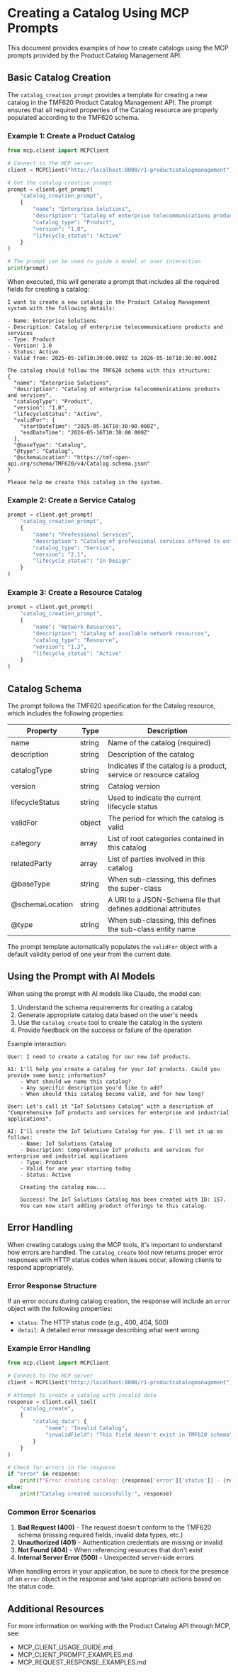 # Creating a Catalog Using MCP Prompts

This document provides examples of how to create catalogs using the MCP prompts provided by the Product Catalog Management API.

## Basic Catalog Creation

The `catalog_creation_prompt` provides a template for creating a new catalog in the TMF620 Product Catalog Management API. The prompt ensures that all required properties of the Catalog resource are properly populated according to the TMF620 schema.

### Example 1: Create a Product Catalog

```python
from mcp.client import MCPClient

# Connect to the MCP server
client = MCPClient("http://localhost:8000/r1-productcatalogmanagement")

# Get the catalog creation prompt
prompt = client.get_prompt(
    "catalog_creation_prompt", 
    {
        "name": "Enterprise Solutions",
        "description": "Catalog of enterprise telecommunications products and services",
        "catalog_type": "Product",
        "version": "1.0",
        "lifecycle_status": "Active"
    }
)

# The prompt can be used to guide a model or user interaction
print(prompt)
```

When executed, this will generate a prompt that includes all the required fields for creating a catalog:

```
I want to create a new catalog in the Product Catalog Management system with the following details:

- Name: Enterprise Solutions
- Description: Catalog of enterprise telecommunications products and services 
- Type: Product
- Version: 1.0
- Status: Active
- Valid from: 2025-05-16T10:30:00.000Z to 2026-05-16T10:30:00.000Z

The catalog should follow the TMF620 schema with this structure:
{
  "name": "Enterprise Solutions",
  "description": "Catalog of enterprise telecommunications products and services",
  "catalogType": "Product",
  "version": "1.0",
  "lifecycleStatus": "Active",
  "validFor": {
    "startDateTime": "2025-05-16T10:30:00.000Z",
    "endDateTime": "2026-05-16T10:30:00.000Z"
  },
  "@baseType": "Catalog",
  "@type": "Catalog",
  "@schemaLocation": "https://tmf-open-api.org/schema/TMF620/v4/Catalog.schema.json"
}

Please help me create this catalog in the system.
```

### Example 2: Create a Service Catalog

```python
prompt = client.get_prompt(
    "catalog_creation_prompt", 
    {
        "name": "Professional Services",
        "description": "Catalog of professional services offered to enterprise customers",
        "catalog_type": "Service",
        "version": "2.1",
        "lifecycle_status": "In Design"
    }
)
```

### Example 3: Create a Resource Catalog

```python
prompt = client.get_prompt(
    "catalog_creation_prompt", 
    {
        "name": "Network Resources",
        "description": "Catalog of available network resources",
        "catalog_type": "Resource",
        "version": "1.3",
        "lifecycle_status": "Active"
    }
)
```

## Catalog Schema

The prompt follows the TMF620 specification for the Catalog resource, which includes the following properties:

| Property | Type | Description |
|----------|------|-------------|
| name | string | Name of the catalog (required) |
| description | string | Description of the catalog |
| catalogType | string | Indicates if the catalog is a product, service or resource catalog |
| version | string | Catalog version |
| lifecycleStatus | string | Used to indicate the current lifecycle status |
| validFor | object | The period for which the catalog is valid |
| category | array | List of root categories contained in this catalog |
| relatedParty | array | List of parties involved in this catalog |
| @baseType | string | When sub-classing, this defines the super-class |
| @schemaLocation | string | A URI to a JSON-Schema file that defines additional attributes |
| @type | string | When sub-classing, this defines the sub-class entity name |

The prompt template automatically populates the `validFor` object with a default validity period of one year from the current date.

## Using the Prompt with AI Models

When using the prompt with AI models like Claude, the model can:

1. Understand the schema requirements for creating a catalog
2. Generate appropriate catalog data based on the user's needs
3. Use the `catalog_create` tool to create the catalog in the system
4. Provide feedback on the success or failure of the operation

Example interaction:

```
User: I need to create a catalog for our new IoT products.

AI: I'll help you create a catalog for your IoT products. Could you provide some basic information?
    - What should we name this catalog?
    - Any specific description you'd like to add?
    - When should this catalog become valid, and for how long?

User: Let's call it "IoT Solutions Catalog" with a description of "Comprehensive IoT products and services for enterprise and industrial applications".

AI: I'll create the IoT Solutions Catalog for you. I'll set it up as follows:
    - Name: IoT Solutions Catalog
    - Description: Comprehensive IoT products and services for enterprise and industrial applications
    - Type: Product
    - Valid for one year starting today
    - Status: Active

    Creating the catalog now...
    
    Success! The IoT Solutions Catalog has been created with ID: 157.
    You can now start adding product offerings to this catalog.
```

## Error Handling

When creating catalogs using the MCP tools, it's important to understand how errors are handled. The `catalog_create` tool now returns proper error responses with HTTP status codes when issues occur, allowing clients to respond appropriately.

### Error Response Structure

If an error occurs during catalog creation, the response will include an `error` object with the following properties:

- `status`: The HTTP status code (e.g., 400, 404, 500)
- `detail`: A detailed error message describing what went wrong

### Example Error Handling

```python
from mcp.client import MCPClient

# Connect to the MCP server
client = MCPClient("http://localhost:8000/r1-productcatalogmanagement")

# Attempt to create a catalog with invalid data
response = client.call_tool(
    "catalog_create", 
    {
        "catalog_data": {
            "name": "Invalid Catalog",
            "invalidField": "This field doesn't exist in TMF620 schema"
        }
    }
)

# Check for errors in the response
if "error" in response:
    print(f"Error creating catalog: {response['error']['status']} - {response['error']['detail']}")
else:
    print("Catalog created successfully:", response)
```

### Common Error Scenarios

1. **Bad Request (400)** - The request doesn't conform to the TMF620 schema (missing required fields, invalid data types, etc.)
2. **Unauthorized (401)** - Authentication credentials are missing or invalid
3. **Not Found (404)** - When referencing resources that don't exist
4. **Internal Server Error (500)** - Unexpected server-side errors

When handling errors in your application, be sure to check for the presence of an `error` object in the response and take appropriate actions based on the status code.

## Additional Resources

For more information on working with the Product Catalog API through MCP, see:
- MCP_CLIENT_USAGE_GUIDE.md
- MCP_CLIENT_PROMPT_EXAMPLES.md
- MCP_REQUEST_RESPONSE_EXAMPLES.md
